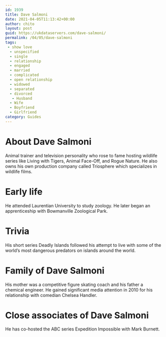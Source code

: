 ```yaml
---
id: 1939
title: Dave Salmoni
date: 2021-04-05T11:13:42+00:00
author: chito
layout: post
guid: https://ukdataservers.com/dave-salmoni/
permalink: /04/05/dave-salmoni
tags:
 - show love
  - unspecified
  - single
  - relationship
  - engaged
  - married
  - complicated
  - open relationship
  - widowed
  - separated
  - divorced
   - Husband
  - Wife
  - Boyfriend
  - Girlfriend
category: Guides
---
```




  
  
#  About Dave Salmoni
                  
                  
                  
Animal trainer and television personality who rose to fame hosting wildlife series like Living with Tigers, Animal Face-Off, and Rogue Nature. He also owns his own production company called Triosphere which specializes in wildlife films.
                  
                
                
                
# Early life
                  
                  
                  
He attended Laurentian University to study zoology. He later began an apprenticeship with Bowmanville Zoological Park.
                  
                
                
                
# Trivia
                  
                  
                  
His short series Deadly Islands followed his attempt to live with some of the world&#8217;s most dangerous predators on islands around the world.
                  
                
                
                
# Family of Dave Salmoni
                  
                  
                  
His mother was a competitive figure skating coach and his father a chemical engineer. He gained significant media attention in 2010 for his relationship with comedian Chelsea Handler.
                  
                
                
                
# Close associates of Dave Salmoni
                  
                  
                  
He has co-hosted the ABC series Expedition Impossible with Mark Burnett.
                  
                
              
            
          
          
          
    
    
  
